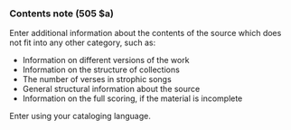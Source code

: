 ### Contents note (505 $a)

Enter additional information about the contents of the source which does not fit into any other category, such as:

- Information on different versions of the work
- Information on the structure of collections
- The number of verses in strophic songs
- General structural information about the source
- Information on the full scoring, if the material is incomplete  

Enter using your cataloging language.
